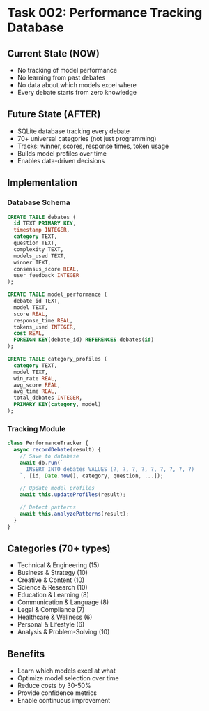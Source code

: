 # Task 002: Performance Tracking Database

## Current State (NOW)
- No tracking of model performance
- No learning from past debates
- No data about which models excel where
- Every debate starts from zero knowledge

## Future State (AFTER)
- SQLite database tracking every debate
- 70+ universal categories (not just programming)
- Tracks: winner, scores, response times, token usage
- Builds model profiles over time
- Enables data-driven decisions

## Implementation

### Database Schema
```sql
CREATE TABLE debates (
  id TEXT PRIMARY KEY,
  timestamp INTEGER,
  category TEXT,
  question TEXT,
  complexity TEXT,
  models_used TEXT,
  winner TEXT,
  consensus_score REAL,
  user_feedback INTEGER
);

CREATE TABLE model_performance (
  debate_id TEXT,
  model TEXT,
  score REAL,
  response_time REAL,
  tokens_used INTEGER,
  cost REAL,
  FOREIGN KEY(debate_id) REFERENCES debates(id)
);

CREATE TABLE category_profiles (
  category TEXT,
  model TEXT,
  win_rate REAL,
  avg_score REAL,
  avg_time REAL,
  total_debates INTEGER,
  PRIMARY KEY(category, model)
);
```

### Tracking Module
```javascript
class PerformanceTracker {
  async recordDebate(result) {
    // Save to database
    await db.run(`
      INSERT INTO debates VALUES (?, ?, ?, ?, ?, ?, ?, ?, ?)
    `, [id, Date.now(), category, question, ...]);

    // Update model profiles
    await this.updateProfiles(result);

    // Detect patterns
    await this.analyzePatterns(result);
  }
}
```

## Categories (70+ types)
- Technical & Engineering (15)
- Business & Strategy (10)
- Creative & Content (10)
- Science & Research (10)
- Education & Learning (8)
- Communication & Language (8)
- Legal & Compliance (7)
- Healthcare & Wellness (6)
- Personal & Lifestyle (6)
- Analysis & Problem-Solving (10)

## Benefits
- Learn which models excel at what
- Optimize model selection over time
- Reduce costs by 30-50%
- Provide confidence metrics
- Enable continuous improvement